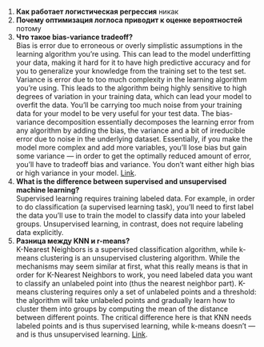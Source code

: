 1. **Как работает логистическая регрессия**
никак
2. **Почему оптимизация логлоса приводит к оценке вероятностей**
потому
3. **Что такое bias-variance tradeoff?**    
    Bias is error due to erroneous or overly simplistic assumptions in the learning algorithm you’re using. This can lead to the model underfitting your data, making it hard for it to have high predictive accuracy and for you to generalize your knowledge from the training set to the test set. Variance is error due to too much complexity in the learning algorithm you’re using. This leads to the algorithm being highly sensitive to high degrees of variation in your training data, which can lead your model to overfit the data. You’ll be carrying too much noise from your training data for your model to be very useful for your test data. The bias-variance decomposition essentially decomposes the learning error from any algorithm by adding the bias, the variance and a bit of irreducible error due to noise in the underlying dataset. Essentially, if you make the model more complex and add more variables, you’ll lose bias but gain some variance — in order to get the optimally reduced amount of error, you’ll have to tradeoff bias and variance. You don’t want either high bias or high variance in your model. [Link](https://en.wikipedia.org/wiki/Bias%E2%80%93variance_tradeoff).
4. **What is the difference between supervised and unsupervised machine learning?**    
    Supervised learning requires training labeled data. For example, in order to do classification (a supervised learning task), you’ll need to first label the data you’ll use to train the model to classify data into your labeled groups. Unsupervised learning, in contrast, does not require labeling data explicitly.    
5. **Разница между KNN и r-means?**    
    K-Nearest Neighbors is a supervised classification algorithm, while k-means clustering is an unsupervised clustering algorithm. While the mechanisms may seem similar at first, what this really means is that in order for K-Nearest Neighbors to work, you need labeled data you want to classify an unlabeled point into (thus the nearest neighbor part). K-means clustering requires only a set of unlabeled points and a threshold: the algorithm will take unlabeled points and gradually learn how to cluster them into groups by computing the mean of the distance between different points. The critical difference here is that KNN needs labeled points and is thus supervised learning, while k-means doesn’t — and is thus unsupervised learning. [Link](https://www.quora.com/How-is-the-k-nearest-neighbor-algorithm-different-from-k-means-clustering).    
